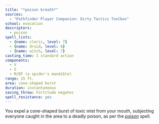 ```yaml
---
title: "*poison breath*"
sources:
  - "Pathfinder Player Companion: Dirty Tactics Toolbox"
school: evocation
descriptors:
  - poison
spell_lists:
  - {name: cleric, level: 7}
  - {name: druid, level: 6}
  - {name: witch, level: 7}
casting_time: 1 standard action
components:
  - V
  - S
  - M/DF (a spider's mandible)
range: 15 ft.
area: cone-shaped burst
duration: instantaneous
saving_throw: Fortitude negates
spell_resistance: yes
---
```


You expel a cone-shaped burst of toxic mist from your mouth, subjecting everyone caught in the area to a deadly poison, as per the [*poison*](/spells/poison/) spell.

